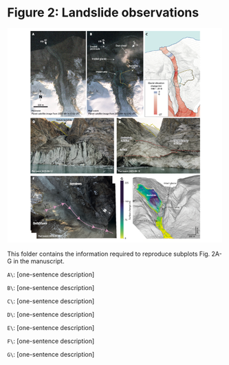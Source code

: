 # Figure 2: Landslide observations

![Fig2](fig2.png)

This folder contains the information required to reproduce subplots Fig. 2A-G in the manuscript.

`A\`: [one-sentence description]

`B\`: [one-sentence description]

`C\`: [one-sentence description]

`D\`: [one-sentence description]

`E\`: [one-sentence description]

`F\`: [one-sentence description]

`G\`: [one-sentence description]
